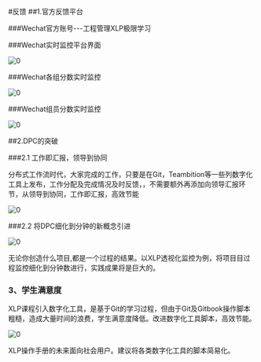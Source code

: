#反馈
##1.官方反馈平台

###Wechat官方账号---工程管理XLP极限学习

###Wechat实时监控平台界面

![0](../assets/case/case-pic/17gourp/tanyayi1.jpg)

###Wechat各组分数实时监控

![0](../assets/case/case-pic/17gourp/tanyayi2.jpg)

###Wechat组员分数实时监控

![0](../assets/case/case-pic/17gourp/tanyayi3.jpg)

##2.DPC的突破

###2.1 工作即汇报，领导到协同

分布式工作流时代，大家完成的工作，只要是在Git，Teambition等一些列数字化工具上发布，工作分配及完成情况及时反馈，，不需要额外再添加向领导汇报环节，从领导到协同，工作即汇报，高效节能

![0](../assets/case/case-pic/17gourp/tanyayi4.jpg)

###2.2 将DPC细化到分钟的新概念引进

![0](../assets/case/case-pic/17gourp/tanyayi5.jpg)

无论你创造什么项目,都是一个过程的结果。以XLP透视化监控为例，将项目目过程监控细化到分钟数进行，实践成果将是巨大的。

### 3、学生满意度

XLP课程引入数字化工具，是基于Git的学习过程，但由于Git及Gitbook操作脚本粗糙，造成大量时间的浪费，学生满意度降低。改进数字化工具脚本，高效节能。

![0](../assets/case/case-pic/17gourp/tanyayi6.jpg)

XLP操作手册的未来面向社会用户。建议将各类数字化工具的脚本简易化。
